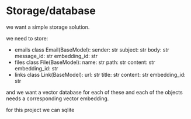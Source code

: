 

# Storage/database
we want a simple storage solution.

we need to store:
- emails
class Email(BaseModel):
    sender: str
    subject: str
    body: str
    message_id: str
    embedding_id: str
- files
class File(BaseModel):
    name: str
    path: str
    content: str
    embedding_id: str
- links
class Link(BaseModel):
    url: str
    title: str
    content: str
    embedding_id: str

and we want a vector database for each of these and each of the objects needs a corresponding vector embedding.

for this project we can sqlite